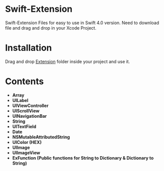 # Swift-Extension

Swift-Extension Files for easy to use in Swift 4.0 version. Need to download file and drag and drop in your Xcode Project.


# Installation

Drag and drop [Extension](https://github.com/ANSCoder/Swift-Extension/tree/master/Swift-Extension/Extensions) folder inside your project and use it.

# Contents
 
 - **Array**
 - **UILabel**
 - **UIViewController**
 - **UIScrollView**
 - **UINavigationBar**
 - **String**
 - **UITextField**
 - **Date**
 - **NSMutableAttributedString**
 - **UIColor (HEX)**
 - **UIImage**
 - **UIImageView**
 - **ExFunction (Public functions for String to Dictionary & Dictionary to String)**
